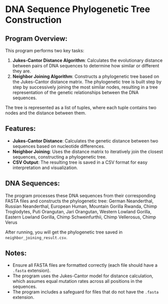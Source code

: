 # DNA Sequence Phylogenetic Tree Construction

## Program Overview:
This program performs two key tasks:
1. **Jukes-Cantor Distance Algorithm**: Calculates the evolutionary distance between pairs of DNA sequences to determine how similar or different they are.
2. **Neighbor Joining Algorithm**: Constructs a phylogenetic tree based on the Jukes-Cantor distance matrix. The phylogenetic tree is built step by step by successively joining the most similar nodes, resulting in a tree representation of the genetic relationships between the DNA sequences.

The tree is represented as a list of tuples, where each tuple contains two nodes and the distance between them. 

## Features:
- **Jukes-Cantor Distance**: Calculates the genetic distance between two sequences based on nucleotide differences.
- **Neighbor Joining**: Uses the distance matrix to iteratively join the closest sequences, constructing a phylogenetic tree.
- **CSV Output**: The resulting tree is saved in a CSV format for easy interpretation and visualization.

## DNA Sequences:
The program processes these DNA sequences from their corresponding FASTA files and constructs the phylogenetic tree:
German Neanderthal, Russian Neanderthal, European Human, Mountain Gorilla Rwanda, Chimp Troglodytes, Puti Orangutan, Jari Orangutan, Western Lowland Gorilla, Eastern Lowland Gorilla, Chimp Schweinfurthii, Chimp Vellerosus, Chimp Verus

After running, you will get the phylogenetic tree saved in `neighbor_joining_result.csv`.

## Notes:
- Ensure all FASTA files are formatted correctly (each file should have a `.fasta` extension).
- The program uses the Jukes-Cantor model for distance calculation, which assumes equal mutation rates across all positions in the sequences.
- The program includes a safeguard for files that do not have the `.fasta` extension.
